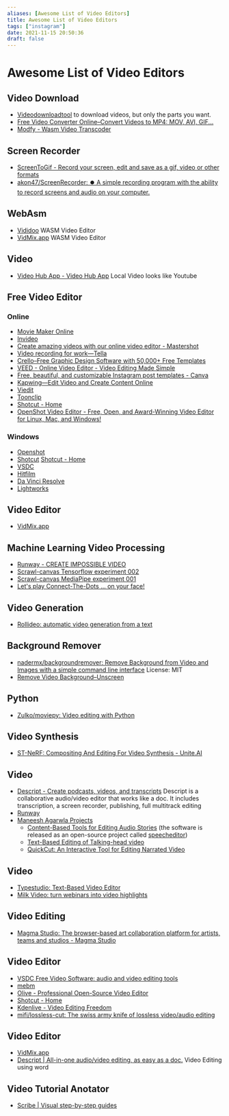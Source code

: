 ```yaml
---
aliases: [Awesome List of Video Editors]
title: Awesome List of Video Editors
tags: ["instagram"]
date: 2021-11-15 20:50:36
draft: false
---
```


# Awesome List of Video Editors

## Video Download

- [Videodownloadtool](https://videodownloadtool.io/) to download videos, but only the parts you want.
- [Free Video Converter Online–Convert Videos to MP4: MOV, AVI, GIF...](https://vidds.co/free-video-converter/)
- [Modfy - Wasm Video Transcoder](https://modfy.video/)

## Screen Recorder

- [ScreenToGif - Record your screen, edit and save as a gif, video or other formats](https://www.screentogif.com/)
- [akon47/ScreenRecorder: ⏺️ A simple recording program with the ability to record screens and audio on your computer.](https://github.com/akon47/ScreenRecorder)

## WebAsm

- [Vididoo](https://vididoo.vercel.app/) WASM Video Editor
- [VidMix.app](https://vidmix.app/) WASM Video Editor

## Video

- [Video Hub App - Video Hub App](https://videohubapp.com/en/) Local Video looks like Youtube

## Free Video Editor  

### Online

- [Movie Maker Online](https://moviemakeronline.com/)
- [Invideo](https://invideo.io/)
- [Create amazing videos with our online video editor - Mastershot](https://mastershot.app/)
- [Video recording for work—Tella](https://www.tella.tv/)
- [Crello–Free Graphic Design Software with 50,000+ Free Templates](https://crello.com/)
- [VEED - Online Video Editor - Video Editing Made Simple](https://www.veed.io/)
- [Free, beautiful, and customizable Instagram post templates - Canva](https://www.canva.com/instagram-posts/templates/)
- [Kapwing—Edit Video and Create Content Online](https://www.kapwing.com/)
- [Viedit](https://viedit.com/)
- [Toonclip](https://toonclip.com/)
- [Shotcut - Home](https://shotcut.org/)
- [OpenShot Video Editor - Free, Open, and Award-Winning Video Editor for Linux, Mac, and Windows!](https://www.openshot.org/)

### Windows

- [Openshot](https://www.openshot.org/)
- [Shotcut](https://shotcut.org/) [Shotcut - Home](https://www.shotcutapp.com/)
- [VSDC](http://www.videosoftdev.com/free-video-editor)
- [Hitfilm](https://fxhome.com/hitfilm-express)
- [Da Vinci Resolve](https://www.blackmagicdesign.com/uk/products/davinciresolve/)
- [Lightworks](https://www.lwks.com/)

## Video Editor

- [VidMix.app](https://vidmix.app/)

## Machine Learning Video Processing

- [Runway - CREATE IMPOSSIBLE VIDEO](https://runwayml.com/)
- [Scrawl-canvas Tensorflow experiment 002](https://codepen.io/kaliedarik/pen/ZEeoZaP)
- [Scrawl-canvas MediaPipe experiment 001](https://codepen.io/kaliedarik/pen/PopBxBM)
- [Let's play Connect-The-Dots ... on your face!](https://codepen.io/kaliedarik/pen/VwpGrVG)

## Video Generation

- [Rollideo: automatic video generation from a text](https://rollideo.com/)

## Background Remover

- [nadermx/backgroundremover: Remove Background from Video and Images with a simple command line interface](https://github.com/nadermx/backgroundremover) License: MIT
- [Remove Video Background–Unscreen](https://www.unscreen.com/)

## Python

- [Zulko/moviepy: Video editing with Python](https://github.com/Zulko/moviepy)

## Video Synthesis

- [ST-NeRF: Compositing And Editing For Video Synthesis - Unite.AI](https://www.unite.ai/st-nerf-compositing-and-editing-for-video-synthesis/)

## Video

- [Descript - Create podcasts, videos, and transcripts](https://www.descript.com/) Descript is a collaborative audio/video editor that works like a doc. It includes transcription, a screen recorder, publishing, full multitrack editing
- [Runway](https://runwayml.com/)
- [Maneesh Agarwla Projects](https://graphics.stanford.edu/~maneesh/)
    - [Content-Based Tools for Editing Audio Stories](http://vis.berkeley.edu/papers/audiostories/) (the software is released as an open-source project called [speecheditor](https://ucbvislab.github.io/speecheditor/))
    - [Text-Based Editing of Talking-head video](https://www.ohadf.com/projects/text-based-editing/)
    - [QuickCut: An Interactive Tool for Editing Narrated Video](https://graphics.stanford.edu/projects/quickcut/)

## Video

- [Typestudio: Text-Based Video Editor](https://typestudio.co)
- [Milk Video: turn webinars into video highlights](https://milk.video/)

## Video Editing

- [Magma Studio: The browser-based art collaboration platform for artists, teams and studios - Magma Studio](https://magmastudio.io/)

## Video Editor

- [VSDC Free Video Software: audio and video editing tools](https://www.videosoftdev.com/)
- [mebm](https://bwasti.github.io/mebm/)
- [Olive - Professional Open-Source Video Editor](https://www.olivevideoeditor.org/020.php)
- [Shotcut - Home](https://www.shotcut.org/)
- [Kdenlive - Video Editing Freedom](https://kdenlive.org/en/)
- [mifi/lossless-cut: The swiss army knife of lossless video/audio editing](https://github.com/mifi/lossless-cut)

## Video Editor

- [VidMix.app](https://vidmix.app/)
- [Descript | All-in-one audio/video editing, as easy as a doc.](https://www.descript.com/) Video Editing using word


## Video Tutorial Anotator
- [Scribe | Visual step-by-step guides](https://scribehow.com/)


